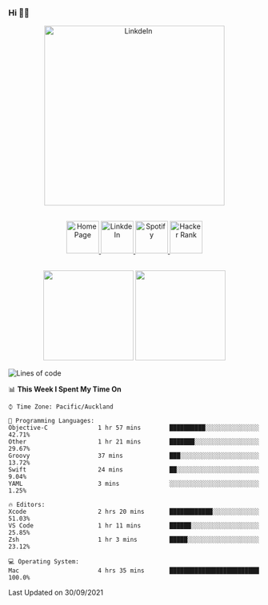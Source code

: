 ### Hi 👋🏻
<p align="center">
 <img alt="LinkdeIn" width="360px" src="https://media.giphy.com/media/fbyGEE9mlqDyE/giphy.gif?cid=ecf05e479e3sjlimgnu6742uu0i3fsxrozdeiq7ngv5qowed&rid=giphy.gif&ct=g" />
</p>

<p align="center">
<br/>
<a href="https://liguo.jiao.co.nz">
  <img alt="Home Page" width="65px" src="https://image.flaticon.com/icons/svg/725/725322.svg" />
</a>
<a href="https://www.linkedin.com/in/liguojiaouc">
  <img alt="LinkdeIn" width="65px" src="https://image.flaticon.com/icons/svg/725/725337.svg" />
</a>
<a href="https://open.spotify.com/user/1233857145?si=96fbba946f584236">
  <img alt="Spotify" width="65px" src="https://image.flaticon.com/icons/svg/725/725281.svg" />
</a>
<a href="https://www.hackerrank.com/iceman201">
  <img alt="Hacker Rank" width="65px" src="https://upload.wikimedia.org/wikipedia/commons/4/40/HackerRank_Icon-1000px.png" />
</a>
</p>

<p align="center">
<br/>
<img height="180px" src="https://github-readme-stats.vercel.app/api/top-langs/?username=iceman201&show_icons=true&layout=compact&theme=onedark&hide_border=true"/>
<img height="180px" src="https://github-readme-stats.vercel.app/api?username=iceman201&show_icons=true&count_private=true&theme=onedark&include_all_commits=true&hide_border=true"/>
</p>

<!--START_SECTION:waka-->
![Lines of code](https://img.shields.io/badge/From%20Hello%20World%20I%27ve%20Written-1.5%20million%20lines%20of%20code-blue)

📊 **This Week I Spent My Time On** 

```text
⌚︎ Time Zone: Pacific/Auckland

💬 Programming Languages: 
Objective-C              1 hr 57 mins        ██████████░░░░░░░░░░░░░░░   42.71% 
Other                    1 hr 21 mins        ███████░░░░░░░░░░░░░░░░░░   29.67% 
Groovy                   37 mins             ███░░░░░░░░░░░░░░░░░░░░░░   13.72% 
Swift                    24 mins             ██░░░░░░░░░░░░░░░░░░░░░░░   9.04% 
YAML                     3 mins              ░░░░░░░░░░░░░░░░░░░░░░░░░   1.25%

🔥 Editors: 
Xcode                    2 hrs 20 mins       ████████████░░░░░░░░░░░░░   51.03% 
VS Code                  1 hr 11 mins        ██████░░░░░░░░░░░░░░░░░░░   25.85% 
Zsh                      1 hr 3 mins         █████░░░░░░░░░░░░░░░░░░░░   23.12%

💻 Operating System: 
Mac                      4 hrs 35 mins       █████████████████████████   100.0%

```


 Last Updated on 30/09/2021
<!--END_SECTION:waka-->

<!--
**iceman201/iceman201** is a ✨ _special_ ✨ repository because its `README.md` (this file) appears on your GitHub profile.

Here are some ideas to get you started:

- 🔭 I’m currently working on ...
- 🌱 I’m currently learning ...
- 👯 I’m looking to collaborate on ...
- 🤔 I’m looking for help with ...
- 💬 Ask me about ...
- 📫 How to reach me: ...
- 😄 Pronouns: ...
- ⚡ Fun fact: ...
-->
